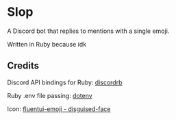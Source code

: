 # Slop

A Discord bot that replies to mentions with a single emoji.

Written in Ruby because idk

## Credits

Discord API bindings for Ruby: [discordrb](https://github.com/shardlab/discordrb)

Ruby .env file passing: [dotenv](https://github.com/bkeepers/dotenv)

Icon: [fluentui-emoji - disguised-face](https://github.com/microsoft/fluentui-emoji/blob/main/assets/Disguised%20face/High%20Contrast/disguised_face_high_contrast.svg)

